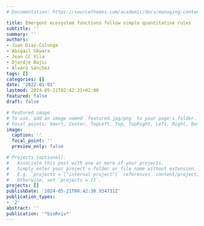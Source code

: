 ```yaml
---
# Documentation: https://sourcethemes.com/academic/docs/managing-content/

title: Emergent ecosystem functions follow simple quantitative rules
subtitle: ''
summary: ''
authors:
- Juan Diaz-Colunga
- Abigail Skwara
- Jean CC Vila
- Djordje Bajic
- Álvaro Sánchez
tags: []
categories: []
date: '2022-01-01'
lastmod: 2024-05-21T02:42:31+02:00
featured: false
draft: false

# Featured image
# To use, add an image named `featured.jpg/png` to your page's folder.
# Focal points: Smart, Center, TopLeft, Top, TopRight, Left, Right, BottomLeft, Bottom, BottomRight.
image:
  caption: ''
  focal_point: ''
  preview_only: false

# Projects (optional).
#   Associate this post with one or more of your projects.
#   Simply enter your project's folder or file name without extension.
#   E.g. `projects = ["internal-project"]` references `content/project/deep-learning/index.md`.
#   Otherwise, set `projects = []`.
projects: []
publishDate: '2024-05-21T00:42:30.934731Z'
publication_types:
- '2'
abstract: ''
publication: '*bioRxiv*'
---
```

